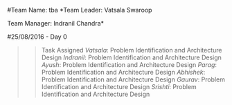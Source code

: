 #Team Name: tba
*Team Leader: Vatsala Swaroop       

Team Manager: Indranil Chandra*

#25/08/2016 - Day 0

>> Task Assigned
*Vatsala*: Problem Identification and Architecture Design
*Indranil*: Problem Identification and Architecture Design
*Ayush*: Problem Identification and Architecture Design
*Parag*: Problem Identification and Architecture Design
*Abhishek*: Problem Identification and Architecture Design
*Gaurav*: Problem Identification and Architecture Design
*Srishti*: Problem Identification and Architecture Design
